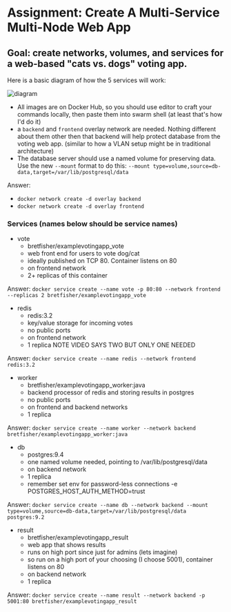 # Assignment: Create A Multi-Service Multi-Node Web App

## Goal: create networks, volumes, and services for a web-based "cats vs. dogs" voting app.
Here is a basic diagram of how the 5 services will work:

![diagram](./architecture.png)
- All images are on Docker Hub, so you should use editor to craft your commands locally, then paste them into swarm shell (at least that's how I'd do it)
- a `backend` and `frontend` overlay network are needed. Nothing different about them other then that backend will help protect database from the voting web app. (similar to how a VLAN setup might be in traditional architecture)
- The database server should use a named volume for preserving data. Use the new `--mount` format to do this: `--mount type=volume,source=db-data,target=/var/lib/postgresql/data`

Answer:
- `docker network create -d overlay backend`
- `docker network create -d overlay frontend`

### Services (names below should be service names)
- vote
    - bretfisher/examplevotingapp_vote
    - web front end for users to vote dog/cat
    - ideally published on TCP 80. Container listens on 80
    - on frontend network
    - 2+ replicas of this container

Answer: `docker service create --name vote -p 80:80 --network frontend --replicas 2 bretfisher/examplevotingapp_vote`

- redis
    - redis:3.2
    - key/value storage for incoming votes
    - no public ports
    - on frontend network
    - 1 replica NOTE VIDEO SAYS TWO BUT ONLY ONE NEEDED

Answer: `docker service create --name redis --network frontend redis:3.2`

- worker
    - bretfisher/examplevotingapp_worker:java
    - backend processor of redis and storing results in postgres
    - no public ports
    - on frontend and backend networks
    - 1 replica

Answer: `docker service create --name worker --network backend bretfisher/examplevotingapp_worker:java`

- db
    - postgres:9.4
    - one named volume needed, pointing to /var/lib/postgresql/data
    - on backend network
    - 1 replica
    - remember set env for password-less connections -e POSTGRES_HOST_AUTH_METHOD=trust

Answer: `docker service create --name db --network backend --mount type=volume,source=db-data,target=/var/lib/postgresql/data postgres:9.2`

- result
    - bretfisher/examplevotingapp_result
    - web app that shows results
    - runs on high port since just for admins (lets imagine)
    - so run on a high port of your choosing (I choose 5001), container listens on 80
    - on backend network
    - 1 replica

Answer: `docker service create --name result --network backend -p 5001:80 bretfisher/examplevotingapp_result`
